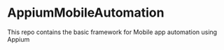 # AppiumMobileAutomation
This repo contains the basic framework for Mobile app automation using Appium
